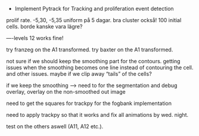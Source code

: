 - Implement Pytrack for Tracking and proliferation event detection

prolif rate. -5,30, -5,35 uniform på 5 dagar. bra cluster också! 100 initial cells. borde kanske vara lägre?


—-levels 12 works fine!


try franzeg on the A1 transformed. 
try baxter on the A1 transformed.

not sure if we should keep the smoothing part for the contours.
getting issues when the smoothing becomes one line instead of contouring the cell. and other issues.
maybe if we clip away “tails” of the cells?

if we keep the smoothing —> need to for the segmentation and debug overlay, overlay on the non-smoothed out image

need to get the squares for trackpy for the fogbank implementation

need to apply trackpy so that it works and fix all animations by wed. night.

test on the others aswell (A11, A12 etc.). 